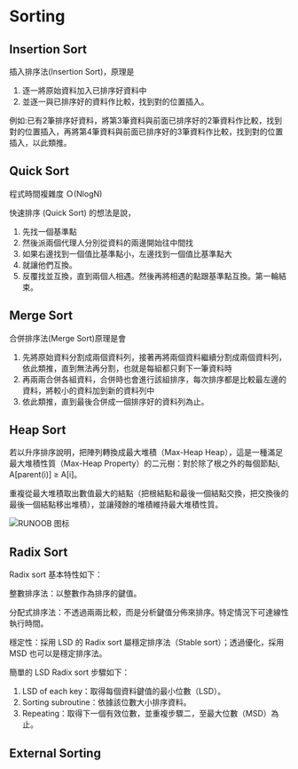 # Sorting
## Insertion Sort 
插入排序法(Insertion Sort)，原理是
1. 逐一將原始資料加入已排序好資料中
2. 並逐一與已排序好的資料作比較，找到對的位置插入。

例如:已有2筆排序好資料，將第3筆資料與前面已排序好的2筆資料作比較，找到對的位置插入，再將第4筆資料與前面已排序好的3筆資料作比較，找到對的位置插入，以此類推。
## Quick Sort 
程式時間複雜度 Ｏ(NlogN)

快速排序 (Quick Sort) 的想法是說，
1. 先找一個基準點
2. 然後派兩個代理人分別從資料的兩邊開始往中間找
3. 如果右邊找到一個值比基準點小，左邊找到一個值比基準點大
4. 就讓他們互換。
5. 反覆找並互換，直到兩個人相遇。然後再將相遇的點跟基準點互換。第一輪結束。
## Merge Sort 
合併排序法(Merge Sort)原理是會
1. 先將原始資料分割成兩個資料列，接著再將兩個資料繼續分割成兩個資料列，依此類推，直到無法再分割，也就是每組都只剩下一筆資料時
2. 再兩兩合併各組資料，合併時也會進行該組排序，每次排序都是比較最左邊的資料，將較小的資料加到新的資料列中
3. 依此類推，直到最後合併成一個排序好的資料列為止。
## Heap Sort 
若以升序排序說明，把陣列轉換成最大堆積（Max-Heap Heap），這是一種滿足最大堆積性質（Max-Heap Property）的二元樹：對於除了根之外的每個節點i, A[parent(i)] ≥ A[i]。

重複從最大堆積取出數值最大的結點（把根結點和最後一個結點交換，把交換後的最後一個結點移出堆積），並讓殘餘的堆積維持最大堆積性質。

![RUNOOB 图标](https://upload.wikimedia.org/wikipedia/commons/1/1b/Sorting_heapsort_anim.gif)
## Radix Sort 
Radix sort 基本特性如下：

整數排序法：以整數作為排序的鍵值。

分配式排序法：不透過兩兩比較，而是分析鍵值分佈來排序。特定情況下可達線性執行時間。

穩定性：採用 LSD 的 Radix sort 屬穩定排序法（Stable sort）；透過優化，採用 MSD 也可以是穩定排序法。

簡單的 LSD Radix sort 步驟如下：

1. LSD of each key：取得每個資料鍵值的最小位數（LSD）。
2. Sorting subroutine：依據該位數大小排序資料。
3. Repeating：取得下一個有效位數，並重複步驟二，至最大位數（MSD）為止。
## External Sorting